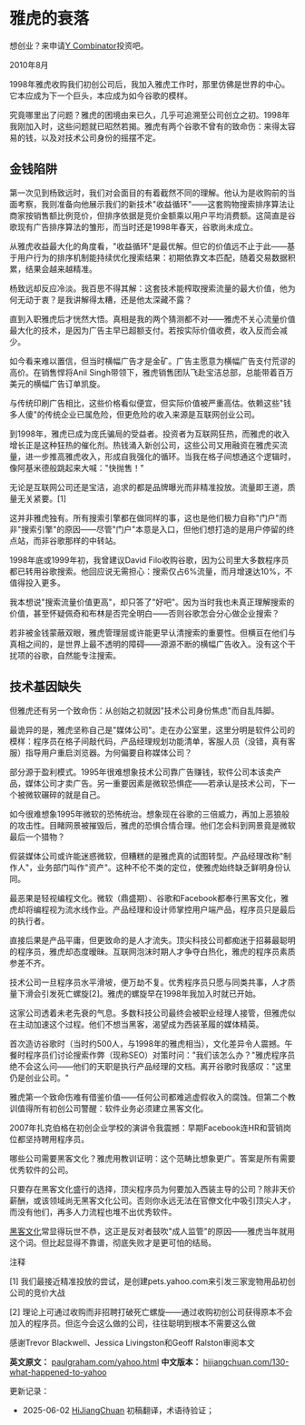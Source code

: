 
# 雅虎的衰落

想创业？来申请[Y Combinator](http://ycombinator.com/apply.html)投资吧。

2010年8月

1998年雅虎收购我们初创公司后，我加入雅虎工作时，那里仿佛是世界的中心。它本应成为下一个巨头，本应成为如今谷歌的模样。

究竟哪里出了问题？雅虎的困境由来已久，几乎可追溯至公司创立之初。1998年我刚加入时，这些问题就已昭然若揭。雅虎有两个谷歌不曾有的致命伤：来得太容易的钱，以及对技术公司身份的摇摆不定。

## 金钱陷阱

第一次见到杨致远时，我们对会面目的有着截然不同的理解。他认为是收购前的当面考察，我则准备向他展示我们的新技术"收益循环"——这套购物搜索排序算法让商家按销售额比例竞价，但排序依据是竞价金额乘以用户平均消费额。这简直是谷歌现有广告排序算法的雏形，而当时还是1998年春天，谷歌尚未成立。

从雅虎收益最大化的角度看，"收益循环"是最优解。但它的价值远不止于此——基于用户行为的排序机制能持续优化搜索结果：初期依靠文本匹配，随着交易数据积累，结果会越来越精准。

杨致远却反应冷淡。我百思不得其解：这套技术能榨取搜索流量的最大价值，他为何无动于衷？是我讲解得太糟，还是他太深藏不露？

直到入职雅虎后才恍然大悟。真相是我的两个猜测都不对——雅虎不关心流量价值最大化的技术，是因为广告主早已超额支付。若按实际价值收费，收入反而会减少。

如今看来难以置信，但当时横幅广告才是金矿。广告主愿意为横幅广告支付荒谬的高价。在销售悍将Anil Singh带领下，雅虎销售团队飞赴宝洁总部，总能带着百万美元的横幅广告订单凯旋。

与传统印刷广告相比，这些价格看似便宜，但实际价值被严重高估。依赖这些"钱多人傻"的传统企业已属危险，但更危险的收入来源是互联网创业公司。

到1998年，雅虎已成为庞氏骗局的受益者。投资者为互联网狂热，而雅虎的收入增长正是这种狂热的催化剂。热钱涌入新创公司，这些公司又用融资在雅虎买流量，进一步推高雅虎收入，形成自我强化的循环。当我在格子间想通这个逻辑时，像阿基米德般跳起来大喊："快抛售！"

无论是互联网公司还是宝洁，追求的都是品牌曝光而非精准投放。流量即王道，质量无关紧要。[1]

这并非雅虎独有。所有搜索引擎都在做同样的事，这也是他们极力自称"门户"而非"搜索引擎"的原因——尽管"门户"本意是入口，但他们想打造的是用户停留的终点站，而非谷歌那样的中转站。

1998年底或1999年初，我曾建议David Filo收购谷歌，因为公司里大多数程序员都已转用谷歌搜索。他回应说无需担心：搜索仅占6%流量，而月增速达10%，不值得投入更多。

我本想说"搜索流量价值更高"，却只答了"好吧"。因为当时我也未真正理解搜索的价值，甚至怀疑佩奇和布林是否完全明白——否则谷歌怎会分心做企业搜索？

若非被金钱蒙蔽双眼，雅虎管理层或许能更早认清搜索的重要性。但横亘在他们与真相之间的，是世界上最不透明的障碍——源源不断的横幅广告收入。没有这个干扰项的谷歌，自然能专注搜索。

## 技术基因缺失

但雅虎还有另一个致命伤：从创始之初就因"技术公司身份焦虑"而自乱阵脚。

最诡异的是，雅虎坚称自己是"媒体公司"。走在办公室里，这里分明是软件公司的模样：程序员在格子间敲代码，产品经理规划功能清单，客服人员（没错，真有客服）指导用户重启浏览器。为何偏要自称媒体公司？

部分源于盈利模式。1995年很难想象技术公司靠广告赚钱，软件公司本该卖产品，媒体公司才卖广告。另一重要因素是微软恐惧症——若承认是技术公司，下一个被微软碾碎的就是自己。

如今很难想象1995年微软的恐怖统治。想象现在谷歌的三倍威力，再加上恶狼般的攻击性。目睹网景被摧毁后，雅虎的恐惧合情合理。他们怎会料到网景竟是微软最后一个猎物？

假装媒体公司或许能迷惑微软，但糟糕的是雅虎真的试图转型。产品经理改称"制作人"，业务部门叫作"资产"。这种不伦不类的定位，使雅虎始终缺乏鲜明身份认同。

最恶果是轻视编程文化。微软（鼎盛期）、谷歌和Facebook都奉行黑客文化，雅虎却将编程视为流水线作业。产品经理和设计师掌控用户端产品，程序员只是最后的执行者。

直接后果是产品平庸，但更致命的是人才流失。顶尖科技公司都痴迷于招募最聪明的程序员，雅虎却态度暧昧。互联网泡沫时期人才争夺白热化，雅虎的程序员素质参差不齐。

技术公司一旦程序员水平滑坡，便万劫不复。优秀程序员只愿与同类共事，人才质量下滑会引发死亡螺旋[2]。雅虎的螺旋早在1998年我加入时就已开始。

这家公司透着未老先衰的气息。多数科技公司最终会被职业经理人接管，但雅虎似在主动加速这个过程。他们不想当黑客，渴望成为西装革履的媒体精英。

首次造访谷歌时（当时约500人，与1998年的雅虎相当），文化差异令人震撼。午餐时程序员们讨论搜索作弊（现称SEO）对策时问："我们该怎么办？"雅虎程序员绝不会这么问——他们的天职是执行产品经理的文档。离开谷歌时我感叹："这里仍是创业公司。"

雅虎第一个致命伤难有借鉴价值——任何公司都难逃虚假收入的腐蚀。但第二个教训值得所有初创公司警醒：软件业务必须建立黑客文化。

2007年扎克伯格在初创企业学校的演讲令我震撼：早期Facebook连HR和营销岗位都坚持聘用程序员。

哪些公司需要黑客文化？雅虎用教训证明：这个范畴比想象更广。答案是所有需要优秀软件的公司。

只要存在黑客文化盛行的选择，顶尖程序员为何要加入西装主导的公司？除非天价薪酬，或该领域尚无黑客文化公司。否则你永远无法在官僚文化中吸引顶尖人才，而没有他们，再多人力流程也堆不出优秀软件。

[黑客文化](https://hijiangchuan.com/paulgraham/027-The-Word-Hacker)常显得玩世不恭，这正是反对者鼓吹"成人监管"的原因——雅虎当年就用这个词。但比起显得不靠谱，彻底失败才是更可怕的结局。

注释

[1] 我们最接近精准投放的尝试，是创建pets.yahoo.com来引发三家宠物用品初创公司的竞价大战

[2] 理论上可通过收购而非招聘打破死亡螺旋——通过收购初创公司获得原本不会加入的程序员。但迄今会这么做的公司，往往聪明到根本不需要这么做

感谢Trevor Blackwell、Jessica Livingston和Geoff Ralston审阅本文

**英文原文：** [paulgraham.com/yahoo.html](https://paulgraham.com/yahoo.html)
**中文版本：** [hijiangchuan.com/130-what-happened-to-yahoo](https://hijiangchuan.com/130-what-happened-to-yahoo)



更新记录：
- 2025-06-02 [HiJiangChuan](https://hijiangchuan.com) 初稿翻译，术语待验证；
